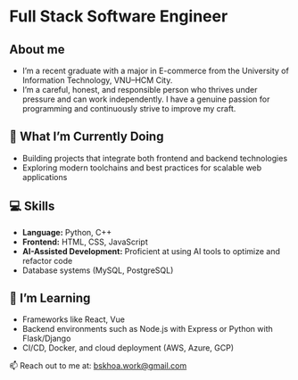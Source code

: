 # Full Stack Software Engineer

## About me
- I’m a recent graduate with a major in E-commerce from the University of Information Technology, VNU–HCM City. 
- I’m a careful, honest, and responsible person who thrives under pressure and can work independently. I have a genuine passion for programming and continuously strive to improve my craft.

## 🔭 What I’m Currently Doing
- Building projects that integrate both frontend and backend technologies
- Exploring modern toolchains and best practices for scalable web applications

## 💻 Skills
- **Language:** Python, C++
- **Frontend:** HTML, CSS, JavaScript
- **AI-Assisted Development:** Proficient at using AI tools to optimize and refactor code  
- Database systems (MySQL, PostgreSQL) 

## 🌱 I’m Learning
- Frameworks like React, Vue 
- Backend environments such as Node.js with Express or Python with Flask/Django  
- CI/CD, Docker, and cloud deployment (AWS, Azure, GCP)

📫 Reach out to me at: bskhoa.work@gmail.com
